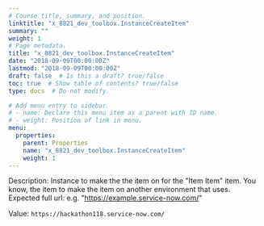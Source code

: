 ```yaml
---
# Course title, summary, and position.
linktitle: "x_8821_dev_toolbox.InstanceCreateItem"
summary: ""
weight: 1
# Page metadata.
title: "x_8821_dev_toolbox.InstanceCreateItem"
date: "2018-09-09T00:00:00Z"
lastmod: "2018-09-09T00:00:00Z"
draft: false  # Is this a draft? true/false
toc: true  # Show table of contents? true/false
type: docs  # Do not modify.

# Add menu entry to sidebar.
# - name: Declare this menu item as a parent with ID name.
# - weight: Position of link in menu.
menu:
  properties:
    parent: Properties
    name: "x_8821_dev_toolbox.InstanceCreateItem"
    weight: 1
---
```


Description: Instance to make the the item on for the "Item Item" item.  You know, the item to make the item on another environment that uses.
Expected full url: e.g. "https://example.service-now.com/"


Value: `https://hackathon118.service-now.com/`